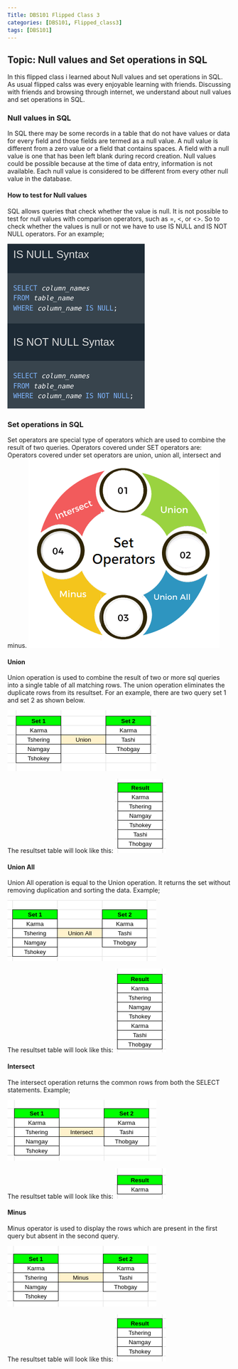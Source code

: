 ```yaml
---
Title: DBS101 Flipped Class 3
categories: [DBS101, Flipped_class3]
tags: [DBS101]
---
```


## Topic: Null values and Set operations in SQL

In this flipped class i learned about Null values and set operations in SQL. As usual flipped calss was every enjoyable learning with friends. Discussing with friends and browsing through internet, we understand about null values and set operations in SQL.

### Null values in SQL
In SQL there may be some records in a table that do not have values or data for every field and those fields are termed as a null value. A null value is different from a zero value or a field that contains spaces. A field with a null value is one that has been left blank during record creation. Null values could be possible because at the time of data entry, information is not available.  Each null value is considered to be different from every other null value in the database.

#### How to test for Null values
SQL allows queries that check whether the value is null. It is not possible to test for null values with comparison operators, such as =, <, or <>. So to check whether the values is null or not we have to use IS NULL and IS NOT NULL operators. For an example;

![null value](pictures/ss9.png)

### Set operations in SQL
Set operators are special type of operators which are used to combine the result of two queries. Operators covered under SET operators are: Operators covered under set operators are union, union all, intersect and minus.
![type](pictures/ss10.png)

#### Union
Union operation is used to combine the result of two or more sql queries into a single table of all matching rows. The union operation eliminates the duplicate rows from its resultset. For an example, there are two query set 1 and set 2 as shown below.

![union](pictures/ss11.png)

The resultset table will look like this:
![unires](pictures/ss15.png)

#### Union All
Union All operation is equal to the Union operation. It returns the set without removing duplication and sorting the data. Example;

![unionall](pictures/ss13.png)

The resultset table will look like this:
![unialres](pictures/ss17.png)

#### Intersect
The intersect operation returns the common rows from both the SELECT statements. Example;

![intersect](pictures/ss12.png)

The resultset table will look like this:
![intersectres](pictures/ss16.png)

#### Minus
Minus operator is used to display the rows which are present in the first query but absent in the second query.

![minus](pictures/ss14.png)

The resultset table will look like this:
![minusres](pictures/ss18.png)







